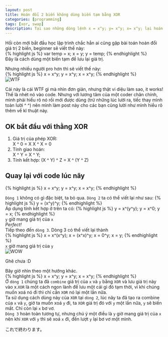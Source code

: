 ```yaml
---
layout: post
title: Hoán đổi 2 biến không dùng biến tạm bằng XOR
categories: [programming]
tags: [xor, swap]
description: Tại sao những dòng lệnh x = x^y; y= x^y; x= x^y; lại hoán đổi giá trị 2 biến.
---
```

Hồi còn mới bắt đầu học lập trình chắc hẳn ai cũng gặp bài toán hoán đổi giá trị 2 biến, beginner sẽ viết thế này:  
{% highlight js %}
var temp = x;
x = y;
y = temp;
{% endhighlight %}  
Đây là cách dùng một biến tạm để lưu lại giá trị.

Nhưng nhiều người pro hơn thì sẽ viết thế này:  
{% highlight js %}
x = x^y;
y = x^y;
x = x^y;
{% endhighlight %}  
![WTF](http://www.punjabigraphics.com/images/11/omg-wtf.jpg)  

Cái này là cái WTF gì mà nhìn đơn giản, nhưng thật vi diệu làm sao, it works!
Thế là nhét nó vào code. Nhưng với lương tâm của một coder chân chính, mình phải hiểu rõ nó rồi mới được dùng (trừ những lúc lười ra, tiếc thay mình toàn lười ^ ^) nên mình làm  post này cho các bạn cũng lười như mình hiểu rõ thêm về kĩ thuật này.
## OK bắt đầu với thằng XOR

1. Giá trị của phép XOR:  
X ^ 0 = X
X ^ X = 0
2. Tính giao hoán:  
X ^ Y = X ^ Y;
3. Tính kết hợp:
(X ^ Y) ^ Z = X ^ (Y ^ Z)

## Quay lại với code lúc nãy
{% highlight js %}
x = x^y;
y = x^y;
x = x^y;
{% endhighlight %}   

`Dòng 1` không có gì đặc biệt, ta bỏ qua. `Dòng 2` ta có thể viết lại như sau:
{% highlight js %}
y = (x^y)^y;
{% endhighlight %}  
Áp dụng tính kết hợp ở trên ta có:
{% highlight js %}
y = x^(y^y);
y = x^0;
y = x;
{% endhighlight %}  
`y` giờ mang giá trị của `x`  
*Perfect!*  
Tiếp theo đến `dòng 3`.
Dòng 3 có thể viết lại thành  
{% highlight js %}
x = x^(x^y);
x = (x^x)^y;
x = 0^y;
x = y;
{% endhighlight %}  
`x` giờ mang giá trị của `y`  
![WOW](https://2.bp.blogspot.com/-AAAoiwaaiQM/TXmaCuYsKPI/AAAAAAAAAHU/3vqX_YzKWLk/s748/breath%2Bcat.png)

Ghê chưa :D

Bây giờ nhìn theo một hướng khác.  
{% highlight js %}
x = x^y;
y = x^y;
x = x^y;
{% endhighlight %}  
Ở `dòng 1` chúng ta đã `combine` giá trị của `x` và `y` bằng `XOR` và lưu giá trị này vào x.`XOR` là một cách ngon lành để lưu một cái gì đó tạm thời, vì khi chúng muốn xoá nó đi thì chỉ cần `XOR` nó lại một lần nữa.  
Ta sử dụng cách dùng này của `XOR` tại `dòng 2`, lúc nãy ta đã tạo ra combine của `x` và `y`, giờ ta muốn xoá `y` đi, ta `XOR` giá trị đó với `y` một lần nữa, `y` sẽ biến mất. Chỉ còn lại `x` bơ vơ.  
`Dòng 3` hoàn toàn tương tự, nhưng chú ý một điều là `y` giờ mang giá trị của `x` nên khi `XOR` với `y` thì sẽ xoá `x` đi, đến lượt `y` lại bơ vơ một mình.

これで終わります。 

